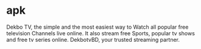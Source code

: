 # apk
Dekbo TV, the simple and the most easiest way to  Watch all popular free television Channels live online. It also stream free Sports, popular tv shows and free tv series online. DekbotvBD, your trusted streaming partner.
